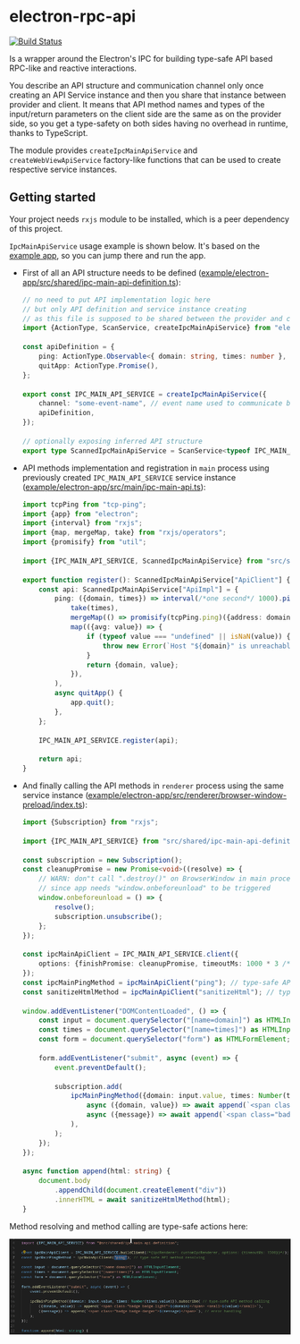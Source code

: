 # electron-rpc-api

[![Build Status](https://travis-ci.org/vladimiry/electron-rpc-api.svg?branch=master)](https://travis-ci.org/vladimiry/electron-rpc-api)

Is a wrapper around the Electron's IPC for building type-safe API based RPC-like and reactive interactions.

You describe an API structure and communication channel only once creating an API Service instance and then you share that instance between provider and client. It means that API method names and types of the input/return parameters on the client side are the same as on the provider side, so you get a type-safety on both sides having no overhead in runtime, thanks to TypeScript.

The module provides `createIpcMainApiService` and `createWebViewApiService` factory-like functions that can be used to create respective service instances.

## Getting started

Your project needs `rxjs` module to be installed, which is a peer dependency of this project.

`IpcMainApiService` usage example is shown below. It's based on the [example app](example/electron-app), so you can jump there and run the app.

- First of all an API structure needs to be defined ([example/electron-app/src/shared/ipc-main-api-definition.ts](example/electron-app/src/shared/ipc-main-api-definition.ts)):
    ```typescript
    // no need to put API implementation logic here
    // but only API definition and service instance creating
    // as this file is supposed to be shared between the provider and client implementations
    import {ActionType, ScanService, createIpcMainApiService} from "electron-rpc-api";
    
    const apiDefinition = {
        ping: ActionType.Observable<{ domain: string, times: number }, { domain: string, value: number }>(),
        quitApp: ActionType.Promise(),
    };
    
    export const IPC_MAIN_API_SERVICE = createIpcMainApiService({
        channel: "some-event-name", // event name used to communicate between the event emitters
        apiDefinition,
    });
    
    // optionally exposing inferred API structure
    export type ScannedIpcMainApiService = ScanService<typeof IPC_MAIN_API_SERVICE>;
    ```

- API methods implementation and registration in `main` process using previously created `IPC_MAIN_API_SERVICE` service instance ([example/electron-app/src/main/ipc-main-api.ts](example/electron-app/src/main/ipc-main-api.ts)):
    ```typescript
    import tcpPing from "tcp-ping";
    import {app} from "electron";
    import {interval} from "rxjs";
    import {map, mergeMap, take} from "rxjs/operators";
    import {promisify} from "util";
    
    import {IPC_MAIN_API_SERVICE, ScannedIpcMainApiService} from "src/shared/ipc-main-api-definition";
    
    export function register(): ScannedIpcMainApiService["ApiClient"] {
        const api: ScannedIpcMainApiService["ApiImpl"] = {
            ping: ({domain, times}) => interval(/*one second*/ 1000).pipe(
                take(times),
                mergeMap(() => promisify(tcpPing.ping)({address: domain, attempts: times})),
                map(({avg: value}) => {
                    if (typeof value === "undefined" || isNaN(value)) {
                        throw new Error(`Host "${domain}" is unreachable`);
                    }
                    return {domain, value};
                }),
            ),
            async quitApp() {
                app.quit();
            },
        };
    
        IPC_MAIN_API_SERVICE.register(api);
    
        return api;
    }
    ```

- And finally calling the API methods in `renderer` process using the same service instance ([example/electron-app/src/renderer/browser-window-preload/index.ts](example/electron-app/src/renderer/browser-window-preload/index.ts)):
    ```typescript
    import {Subscription} from "rxjs";
    
    import {IPC_MAIN_API_SERVICE} from "src/shared/ipc-main-api-definition";
    
    const subscription = new Subscription();
    const cleanupPromise = new Promise<void>((resolve) => {
        // WARN: don"t call ".destroy()" on BrowserWindow in main process but ".close()"
        // since app needs "window.onbeforeunload" to be triggered
        window.onbeforeunload = () => {
            resolve();
            subscription.unsubscribe();
        };
    });
    
    const ipcMainApiClient = IPC_MAIN_API_SERVICE.client({
        options: {finishPromise: cleanupPromise, timeoutMs: 1000 * 3 /* 3 seconds */},
    });
    const ipcMainPingMethod = ipcMainApiClient("ping"); // type-safe API method resolving
    const sanitizeHtmlMethod = ipcMainApiClient("sanitizeHtml"); // type-safe API method resolving
    
    window.addEventListener("DOMContentLoaded", () => {
        const input = document.querySelector("[name=domain]") as HTMLInputElement;
        const times = document.querySelector("[name=times]") as HTMLInputElement;
        const form = document.querySelector("form") as HTMLFormElement;
    
        form.addEventListener("submit", async (event) => {
            event.preventDefault();
    
            subscription.add(
                ipcMainPingMethod({domain: input.value, times: Number(times.value)}).subscribe( // type-safe API method calling
                    async ({domain, value}) => await append(`<span class="badge badge-light">${domain}</span> <small>${value}</small>`),
                    async ({message}) => await append(`<span class="badge badge-danger">${message}</span>`), // error handling
                ),
            );
        });
    });
    
    async function append(html: string) {
        document.body
            .appendChild(document.createElement("div"))
            .innerHTML = await sanitizeHtmlMethod(html);
    }
    ```

Method resolving and method calling are type-safe actions here:

![type-safety](README-img1.gif)
